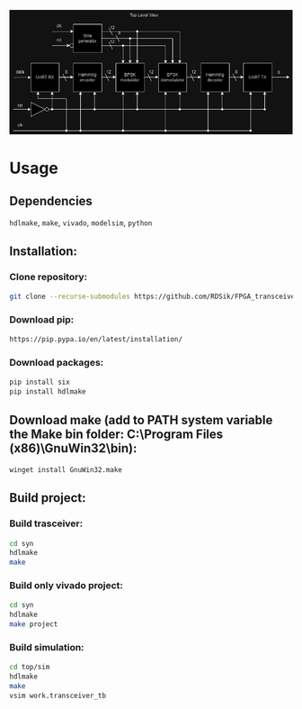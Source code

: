 ![My Image](transeiver.drawio.png)

# Usage

## Dependencies 

`hdlmake`, `make`, `vivado`, `modelsim`, `python`

## Installation:

### Clone repository:
```bash
git clone --recurse-submodules https://github.com/RDSik/FPGA_transceiver.git
```

### Download pip:
```bash
https://pip.pypa.io/en/latest/installation/
```

### Download packages:
```bash
pip install six
pip install hdlmake
```

## Download make (add to PATH system variable the Make bin folder: C:\Program Files (x86)\GnuWin32\bin):
```bash
winget install GnuWin32.make
```

## Build project:

### Build trasceiver:
```bash
cd syn
hdlmake
make
```

### Build only vivado project:
```bash
cd syn
hdlmake
make project
```

### Build simulation:
```bash
cd top/sim
hdlmake
make
vsim work.transceiver_tb
```